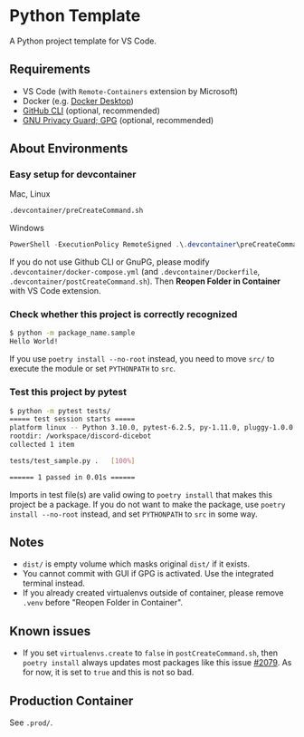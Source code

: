 # Python Template

A Python project template for VS Code.

## Requirements

- VS Code (with `Remote-Containers` extension by Microsoft)
- Docker (e.g. [Docker Desktop](https://www.docker.com/products/docker-desktop/))
- [GitHub CLI](https://cli.github.com/) (optional, recommended)
- [GNU Privacy Guard; GPG](https://gnupg.org/) (optional, recommended)

## About Environments

### Easy setup for devcontainer

Mac, Linux

```sh
.devcontainer/preCreateCommand.sh
```

Windows

```ps1
PowerShell -ExecutionPolicy RemoteSigned .\.devcontainer\preCreateCommand.ps1
```

If you do not use Github CLI or GnuPG, please modify `.devcontainer/docker-compose.yml` (and `.devcontainer/Dockerfile`, `.devcontainer/postCreateCommand.sh`).
Then **Reopen Folder in Container** with VS Code extension.

### Check whether this project is correctly recognized

```sh
$ python -m package_name.sample
Hello World!
```

If you use `poetry install --no-root` instead, you need to move `src/` to execute the module or set `PYTHONPATH` to `src`.

### Test this project by pytest

```sh
$ python -m pytest tests/
===== test session starts =====
platform linux -- Python 3.10.0, pytest-6.2.5, py-1.11.0, pluggy-1.0.0
rootdir: /workspace/discord-dicebot
collected 1 item

tests/test_sample.py .   [100%]

====== 1 passed in 0.01s ======
```

Imports in test file(s) are valid owing to `poetry install` that makes this project be a package. If you do not want to make the package, use `poetry install --no-root` instead, and set `PYTHONPATH` to `src` in some way.

## Notes

- `dist/` is empty volume which masks original `dist/` if it exists.
- You cannot commit with GUI if GPG is activated. Use the integrated terminal instead.
- If you already created virtualenvs outside of container, please remove `.venv` before "Reopen Folder in Container".

## Known issues

- If you set `virtualenvs.create` to `false` in `postCreateCommand.sh`, then `poetry install` always updates most packages like this issue [#2079](https://github.com/python-poetry/poetry/issues/2079). As for now, it is set to `true` and this is not so bad.

## Production Container

See `.prod/`.
